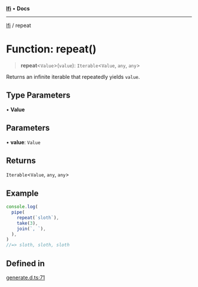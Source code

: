 [**lfi**](../readme.md) • **Docs**

***

[lfi](../globals.md) / repeat

# Function: repeat()

> **repeat**\<`Value`\>(`value`): `Iterable`\<`Value`, `any`, `any`\>

Returns an infinite iterable that repeatedly yields `value`.

## Type Parameters

• **Value**

## Parameters

• **value**: `Value`

## Returns

`Iterable`\<`Value`, `any`, `any`\>

## Example

```js
console.log(
  pipe(
    repeat(`sloth`),
    take(3),
    join(`, `),
  ),
)
//=> sloth, sloth, sloth
```

## Defined in

[generate.d.ts:71](https://github.com/TomerAberbach/lfi/blob/d7a0f90dd72245d6efd6bd97c58a78b3f3028f25/src/operations/generate.d.ts#L71)

